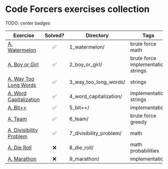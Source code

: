 # Code Forcers exercises collection

TODO: center badges

| Exercise | Solved? | Directory | Tags | Difficulty | Languages |
| -------- | :-----: | --------- | ------ | ---------- | --------- |
| [A. Watermelon](https://codeforces.com/contest/4/problem/A) | :white_check_mark: | 1_watermelon/ | brute force math | 800 | <img src="https://img.shields.io/badge/-C++-grey"> |
| [A. Boy or Girl](https://codeforces.com/contest/236/problem/A) | :white_check_mark: | 2_boy_or_girl/ | brute force implementation strings | 800 | <img src="https://img.shields.io/badge/-C++-grey"> |
| [A. Way Too Long Words](https://codeforces.com/contest/71/problem/A) | :white_check_mark: | 3_way_too_long_words/ | strings | 800 | <img src="https://img.shields.io/badge/-C++-grey"> |
| [A. Word Capitalization](https://codeforces.com/problemset/problem/281/A) | :white_check_mark: | 4_word_capitalization/ | implementation strings | 800 | <img src="https://img.shields.io/badge/-C++-grey"> |
| [A. Bit++](https://codeforces.com/problemset/problem/282/A) | :white_check_mark: | 5_bit++/ | implementation | 800 | <img src="https://img.shields.io/badge/-C++-grey"> |
| [A. Team](https://codeforces.com/problemset/problem/231/A) | :white_check_mark: | 6_team/ | brute force greedy | 800 | <img src="https://img.shields.io/badge/-C++-grey"> |
| [A, Divisibility Problem](https://codeforces.com/problemset/problem/1328/A) | :white_check_mark: | 7_divisibility_problem/ | math | 800 | <img src="https://img.shields.io/badge/-C++-grey"> |
| [A. Die Roll](https://codeforces.com/problemset/problem/9/A) | :x: | 8_die_roll/ | math probabilities | 800 | <img src="https://img.shields.io/badge/-C++-grey"> |
| [A. Marathon](https://codeforces.com/problemset/problem/1692/A) | :x: | 9_marathon/ | implementation | 800 | <img src="https://img.shields.io/badge/-C++-grey"> |

<!--
:x:
:white_check_mark:
None yet    : <img src="https://img.shields.io/badge/-None%20Yet-orange">
Python      : <img src="https://img.shields.io/badge/-Python-blue">
C           : <img src="https://img.shields.io/badge/-C-black">
C++         : <img src="https://img.shields.io/badge/-C++-grey">
Go          : <img src="https://img.shields.io/badge/-Go-#7FFFD4">      // Aquamarine
Kotlin      : <img src="https://img.shields.io/badge/-Kotlin-#FF1493">  // DeepPink
Java        : <img src="https://img.shields.io/badge/-Java-red">
Haskell     : <img src="https://img.shields.io/badge/-Haskell-purple">
PHP         : <img src="https://img.shields.io/badge/-PHP-purple">
JavaScript  : <img src="https://img.shields.io/badge/-JavaScript-yellow">
OCaml       : <img src="https://img.shields.io/badge/-OCaml-yellow">
Rust        : <img src="https://img.shields.io/badge/-Rust-orange">

FOCUS NOW: https://codeforces.com/problemset?order=BY_RATING_ASC&tags=800-800
-->
